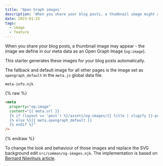 ```yaml
---
title: 'Open Graph images'
description: 'When you share your blog posts, a thumbnail image might appear. This starter generates these images for your blog posts automatically.'
date: 2023-01-25
tags:
  - image
  - feature
---
```


When you share your blog posts, a thumbnail image may appear - the image we define in our meta data as an Open Graph Image (`og:image`).

This starter generates these images for your blog posts automatically.

The fallback and default image for all other pages is the image set as `opengraph_default` in the `meta.js` global data file.

`meta-info.njk`

{% raw %}

```html
<meta
  property="og:image"
  content="{{ meta.url }}
  {% if (layout == 'post') %}/assets/og-images/{{ title | slugify }}-preview.jpeg
  {% else %}{{ meta.opengraph_default }}
  {% endif %}"
/>
```

{% endraw %}

To change the look and behaviour of those images and replace the SVG background edit `src/common/og-images.njk`. The implementation is based on [Bernard Nijenhuis article](https://bnijenhuis.nl/notes/automatically-generate-open-graph-images-in-eleventy/).
